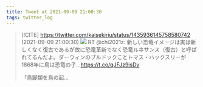 ```yaml
---
title: Tweet at 2021-09-09 21:00:30
tags: twitter_log
---
```


> [!CITE] https://twitter.com/kaisekiriu/status/1435936145758580742 (2021-09-09 21:00:30)
> ![](https://twitter.com/kaisekiriu/status/1435936145758580742)
> RT @chi2021z: 新しい恐竜イメージは実は新しくなく復古であるが故に恐竜革新でなく恐竜ルネサンス（復古）と呼ばれてるんだよ。ダーウィンのブルドックことトマス・ハックスリーが1868年に鳥は恐竜の子.. https://t.co/qJFJz9isDv
> 
> 「鳥脚類を鳥の起…
